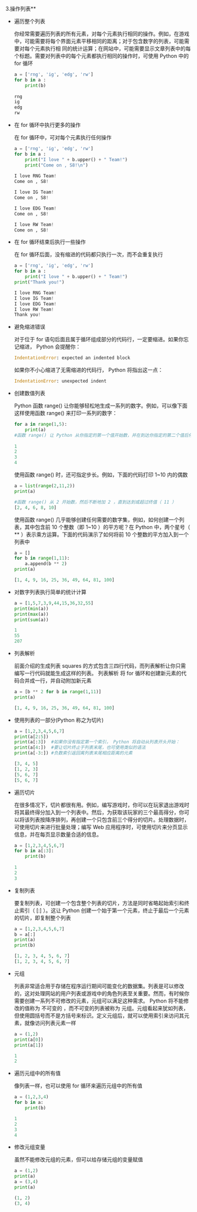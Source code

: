 3.操作列表**

- 遍历整个列表

  你经常需要遍历列表的所有元素，对每个元素执行相同的操作。例如，在游戏中，可能需要将每个界面元素平移相同的距离；对于包含数字的列表，可能需要对每个元素执行相
  同的统计运算；在网站中，可能需要显示文章列表中的每个标题。需要对列表中的每个元素都执行相同的操作时，可使用 Python 中的 for 循环

  ```python
  a = ['rng', 'ig', 'edg', 'rw']
  for b in a :
      print(b)
      
  rng
  ig
  edg
  rw
  ```

- 在 for  循环中执行更多的操作

  在 for 循环中，可对每个元素执行任何操作

  ```python
  a = ['rng', 'ig', 'edg', 'rw']
  for b in a :
      print("I love " + b.upper() + " Team!")
      print("Come on , S8!\n")
      
  I love RNG Team!
  Come on , S8!
  
  I love IG Team!
  Come on , S8!
  
  I love EDG Team!
  Come on , S8!
  
  I love RW Team!
  Come on , S8!
  ```

- 在 for  循环结束后执行一些操作

  在 for 循环后面，没有缩进的代码都只执行一次，而不会重复执行

  ```python
  a = ['rng', 'ig', 'edg', 'rw']
  for b in a :
      print("I love " + b.upper() + " Team!")
  print("Thank you!")
  
  I love RNG Team!
  I love IG Team!
  I love EDG Team!
  I love RW Team!
  Thank you!
  ```

- 避免缩进错误

  对于位于 for 语句后面且属于循环组成部分的代码行，一定要缩进。如果你忘记缩进， Python 会提醒你：

  ```python
  IndentationError: expected an indented block
  ```

  如果你不小心缩进了无需缩进的代码行， Python 将指出这一点：

  ```python
  IndentationError: unexpected indent
  ```

- 创建数值列表

  Python 函数 range() 让你能够轻松地生成一系列的数字。例如，可以像下面这样使用函数 range() 来打印一系列的数字：

  ```python
  for a in range(1,5):
      print(a)
  #函数 range() 让 Python 从你指定的第一个值开始数，并在到达你指定的第二个值后停止，因此输出不包含第二个值（这里为 5 ）    
      
  1
  2
  3
  4
  ```

  使用函数 range() 时，还可指定步长。例如，下面的代码打印 1~10 内的偶数

  ```python
  a = list(range(2,11,2))
  print(a)
  
  #函数 range() 从 2 开始数，然后不断地加 2 ，直到达到或超过终值（ 11 ）
  [2, 4, 6, 8, 10]
  ```

  使用函数 range() 几乎能够创建任何需要的数字集，例如，如何创建一个列表，其中包含前 10 个整数（即 1~10 ）的平方呢？在 Python 中，两个星号（ ** ）表示乘方运算。下面的代码演示了如何将前 10 个整数的平方加入到一个列表中

  ```python
  a = []
  for b in range(1,11):
      a.append(b ** 2)
  print(a)
  
  [1, 4, 9, 16, 25, 36, 49, 64, 81, 100]
  ```

- 对数字列表执行简单的统计计算

  ```python
  a = [1,5,7,3,9,44,15,36,32,55]
  print(min(a))
  print(max(a))
  print(sum(a))
  
  1
  55
  207
  ```

- 列表解析

  前面介绍的生成列表 squares 的方式包含三四行代码，而列表解析让你只需编写一行代码就能生成这样的列表。 列表解析 将 for 循环和创建新元素的代码合并成一行，并自动附加新元素

  ```python
  a = [b ** 2 for b in range(1,11)]
  print(a)
  
  [1, 4, 9, 16, 25, 36, 49, 64, 81, 100]
  ```

- 使用列表的一部分(Python 称之为切片)

  ```python
  a = [1,2,3,4,5,6,7]
  print(a[2:5])
  print(a[:3])	#如果你没有指定第一个索引， Python 将自动从列表开头开始：
  print(a[4:])	#要让切片终止于列表末尾，也可使用类似的语法
  print(a[-3:])	#负数索引返回离列表末尾相应距离的元素
  
  [3, 4, 5]
  [1, 2, 3]
  [5, 6, 7]
  [5, 6, 7]
  ```

- 遍历切片

  在很多情况下，切片都很有用。例如，编写游戏时，你可以在玩家退出游戏时将其最终得分加入到一个列表中。然后，为获取该玩家的三个最高得分，你可以将该列表按降序排列，再创建一个只包含前三个得分的切片。处理数据时，可使用切片来进行批量处理；编写 Web 应用程序时，可使用切片来分页显示信息，并在每页显示数量合适的信息。

  ```python
  a = [1,2,3,4,5,6,7]
  for b in a[:3]:
      print(b)
      
  1
  2
  3
  ```

- 复制列表

  要复制列表，可创建一个包含整个列表的切片，方法是同时省略起始索引和终止索引（ [:] ）。这让 Python 创建一个始于第一个元素，终止于最后一个元素的切片，即复制整个列表

  ```python
  a = [1,2,3,4,5,6,7]
  b = a[:]
  print(a)
  print(b)
  
  [1, 2, 3, 4, 5, 6, 7]
  [1, 2, 3, 4, 5, 6, 7]
  ```

- 元组

  列表非常适合用于存储在程序运行期间可能变化的数据集。列表是可以修改的，这对处理网站的用户列表或游戏中的角色列表至关重要。然而，有时候你需要创建一系列不可修改的元素，元组可以满足这种需求。 Python 将不能修改的值称为 不可变的 ，而不可变的列表被称为 元组。元组看起来犹如列表，但使用圆括号而不是方括号来标识。定义元组后，就可以使用索引来访问其元素，就像访问列表元素一样

  ```python
  a = (1,2)
  print(a[0])
  print(a[1])
  
  1
  2
  ```

- 遍历元组中的所有值

  像列表一样，也可以使用 for 循环来遍历元组中的所有值

  ```python
  a = (1,2,3,4)
  for b in a:
      print(b)
  
  1
  2
  3
  4
  ```

- 修改元组变量

  虽然不能修改元组的元素，但可以给存储元组的变量赋值

  ```python
  a = (1,2)
  print(a)
  a = (3,4)
  print(a)
  
  (1, 2)
  (3, 4)
  ```

